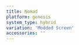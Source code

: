 ```yaml
---
title: Nomad
platform: genesis
system_type: hybrid
variation: 'Modded Screen'
accessories: ''
---
```

